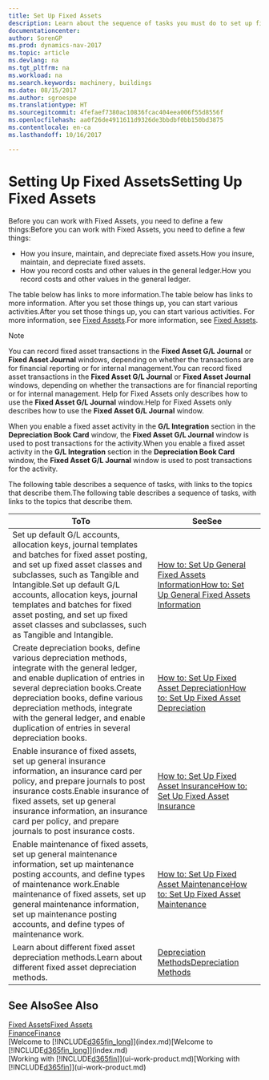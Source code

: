 ```yaml
---
title: Set Up Fixed Assets
description: Learn about the sequence of tasks you must do to set up fixed assets, such as machinery or buildings.
documentationcenter: 
author: SorenGP
ms.prod: dynamics-nav-2017
ms.topic: article
ms.devlang: na
ms.tgt_pltfrm: na
ms.workload: na
ms.search.keywords: machinery, buildings
ms.date: 08/15/2017
ms.author: sgroespe
ms.translationtype: HT
ms.sourcegitcommit: 4fefaef7380ac10836fcac404eea006f55d8556f
ms.openlocfilehash: aa0f26de4911611d9326de3bbdbf0bb150bd3875
ms.contentlocale: en-ca
ms.lasthandoff: 10/16/2017

---
```

# <a name="setting-up-fixed-assets"></a><span data-ttu-id="0596d-103">Setting Up Fixed Assets</span><span class="sxs-lookup"><span data-stu-id="0596d-103">Setting Up Fixed Assets</span></span>
<span data-ttu-id="0596d-104">Before you can work with Fixed Assets, you need to define a few things:</span><span class="sxs-lookup"><span data-stu-id="0596d-104">Before you can work with Fixed Assets, you need to define a few things:</span></span>  

* <span data-ttu-id="0596d-105">How you insure, maintain, and depreciate fixed assets.</span><span class="sxs-lookup"><span data-stu-id="0596d-105">How you insure, maintain, and depreciate fixed assets.</span></span>  
* <span data-ttu-id="0596d-106">How you record costs and other values in the general ledger.</span><span class="sxs-lookup"><span data-stu-id="0596d-106">How you record costs and other values in the general ledger.</span></span>  

<span data-ttu-id="0596d-107">The table below has links to more information.</span><span class="sxs-lookup"><span data-stu-id="0596d-107">The table below has links to more information.</span></span> <span data-ttu-id="0596d-108">After you set those things up, you can start various activities.</span><span class="sxs-lookup"><span data-stu-id="0596d-108">After you set those things up, you can start various activities.</span></span> <span data-ttu-id="0596d-109">For more information, see [Fixed Assets](fa-manage.md).</span><span class="sxs-lookup"><span data-stu-id="0596d-109">For more information, see [Fixed Assets](fa-manage.md).</span></span>  

> [!NOTE]  
>   <span data-ttu-id="0596d-110">You can record fixed asset transactions in the **Fixed Asset G/L Journal** or **Fixed Asset Journal** windows, depending on whether the transactions are for financial reporting or for internal management.</span><span class="sxs-lookup"><span data-stu-id="0596d-110">You can record fixed asset transactions in the **Fixed Asset G/L Journal** or **Fixed Asset Journal** windows, depending on whether the transactions are for financial reporting or for internal management.</span></span> <span data-ttu-id="0596d-111">Help for Fixed Assets only describes how to use the **Fixed Asset G/L Journal** window.</span><span class="sxs-lookup"><span data-stu-id="0596d-111">Help for Fixed Assets only describes how to use the **Fixed Asset G/L Journal** window.</span></span>  

<span data-ttu-id="0596d-112">When you enable a fixed asset activity in the **G/L Integration** section in the **Depreciation Book Card** window, the **Fixed Asset G/L Journal** window is used to post transactions for the activity.</span><span class="sxs-lookup"><span data-stu-id="0596d-112">When you enable a fixed asset activity in the **G/L Integration** section in the **Depreciation Book Card** window, the **Fixed Asset G/L Journal** window is used to post transactions for the activity.</span></span>

<span data-ttu-id="0596d-113">The following table describes a sequence of tasks, with links to the topics that describe them.</span><span class="sxs-lookup"><span data-stu-id="0596d-113">The following table describes a sequence of tasks, with links to the topics that describe them.</span></span>  

| <span data-ttu-id="0596d-114">To</span><span class="sxs-lookup"><span data-stu-id="0596d-114">To</span></span> | <span data-ttu-id="0596d-115">See</span><span class="sxs-lookup"><span data-stu-id="0596d-115">See</span></span> |
| --- | --- |
| <span data-ttu-id="0596d-116">Set up default G/L accounts, allocation keys, journal templates and batches for fixed asset posting, and set up fixed asset classes and subclasses, such as Tangible and Intangible.</span><span class="sxs-lookup"><span data-stu-id="0596d-116">Set up default G/L accounts, allocation keys, journal templates and batches for fixed asset posting, and set up fixed asset classes and subclasses, such as Tangible and Intangible.</span></span> |[<span data-ttu-id="0596d-117">How to: Set Up General Fixed Assets Information</span><span class="sxs-lookup"><span data-stu-id="0596d-117">How to: Set Up General Fixed Assets Information</span></span>](fa-how-setup-general.md) |
| <span data-ttu-id="0596d-118">Create depreciation books, define various depreciation methods, integrate with the general ledger, and enable duplication of entries in several depreciation books.</span><span class="sxs-lookup"><span data-stu-id="0596d-118">Create depreciation books, define various depreciation methods, integrate with the general ledger, and enable duplication of entries in several depreciation books.</span></span> |[<span data-ttu-id="0596d-119">How to: Set Up Fixed Asset Depreciation</span><span class="sxs-lookup"><span data-stu-id="0596d-119">How to: Set Up Fixed Asset Depreciation</span></span>](fa-how-setup-depreciation.md) |
| <span data-ttu-id="0596d-120">Enable insurance of fixed assets, set up general insurance information, an insurance card per policy, and prepare journals to post insurance costs.</span><span class="sxs-lookup"><span data-stu-id="0596d-120">Enable insurance of fixed assets, set up general insurance information, an insurance card per policy, and prepare journals to post insurance costs.</span></span> |[<span data-ttu-id="0596d-121">How to: Set Up Fixed Asset Insurance</span><span class="sxs-lookup"><span data-stu-id="0596d-121">How to: Set Up Fixed Asset Insurance</span></span>](fa-how-setup-insurance.md) |
| <span data-ttu-id="0596d-122">Enable maintenance of fixed assets, set up general maintenance information, set up maintenance posting accounts, and define types of maintenance work.</span><span class="sxs-lookup"><span data-stu-id="0596d-122">Enable maintenance of fixed assets, set up general maintenance information, set up maintenance posting accounts, and define types of maintenance work.</span></span> |[<span data-ttu-id="0596d-123">How to: Set Up Fixed Asset Maintenance</span><span class="sxs-lookup"><span data-stu-id="0596d-123">How to: Set Up Fixed Asset Maintenance</span></span>](fa-how-setup-maintenance.md) |
| <span data-ttu-id="0596d-124">Learn about different fixed asset depreciation methods.</span><span class="sxs-lookup"><span data-stu-id="0596d-124">Learn about different fixed asset depreciation methods.</span></span> |[<span data-ttu-id="0596d-125">Depreciation Methods</span><span class="sxs-lookup"><span data-stu-id="0596d-125">Depreciation Methods</span></span>](fa-depreciation-methods.md) |

## <a name="see-also"></a><span data-ttu-id="0596d-126">See Also</span><span class="sxs-lookup"><span data-stu-id="0596d-126">See Also</span></span>
[<span data-ttu-id="0596d-127">Fixed Assets</span><span class="sxs-lookup"><span data-stu-id="0596d-127">Fixed Assets</span></span>](fa-manage.md)  
[<span data-ttu-id="0596d-128">Finance</span><span class="sxs-lookup"><span data-stu-id="0596d-128">Finance</span></span>](finance.md)  
<span data-ttu-id="0596d-129">[Welcome to [!INCLUDE[d365fin_long](includes/d365fin_long_md.md)]](index.md)</span><span class="sxs-lookup"><span data-stu-id="0596d-129">[Welcome to [!INCLUDE[d365fin_long](includes/d365fin_long_md.md)]](index.md)</span></span>  
<span data-ttu-id="0596d-130">[Working with [!INCLUDE[d365fin](includes/d365fin_md.md)]](ui-work-product.md)</span><span class="sxs-lookup"><span data-stu-id="0596d-130">[Working with [!INCLUDE[d365fin](includes/d365fin_md.md)]](ui-work-product.md)</span></span>

